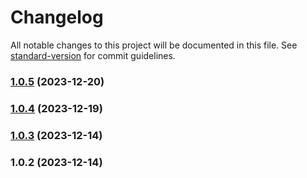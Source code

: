 # Changelog

All notable changes to this project will be documented in this file. See [standard-version](https://github.com/conventional-changelog/standard-version) for commit guidelines.

### [1.0.5](https://github.com/williammanco/mustargs/compare/v1.0.4...v1.0.5) (2023-12-20)

### [1.0.4](https://github.com/williammanco/mustargs/compare/v1.0.3...v1.0.4) (2023-12-19)

### [1.0.3](https://github.com/williammanco/mustargs/compare/v1.0.2...v1.0.3) (2023-12-14)

### 1.0.2 (2023-12-14)
